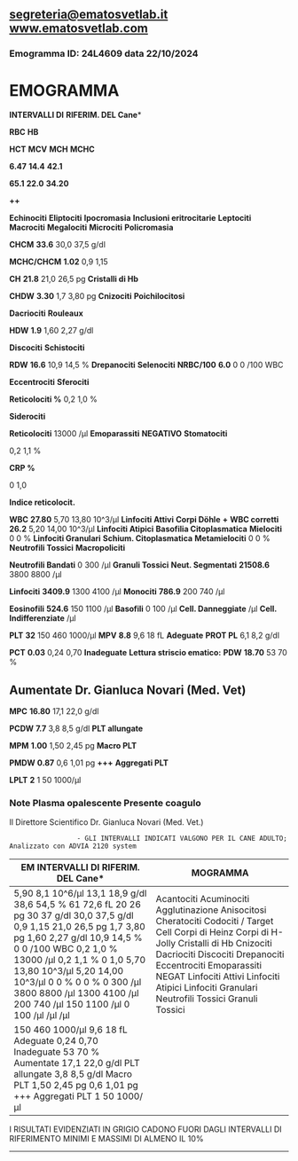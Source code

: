 ## segreteria@ematosvetlab.it www.ematosvetlab.com

### Emogramma ID: 24L4609 data 22/10/2024

# EMOGRAMMA
**INTERVALLI DI**
**RIFERIM. DEL Cane***


**RBC**
**HB**

**HCT**
**MCV**
**MCH**
**MCHC**


**6.47**
**14.4**
**42.1**

**65.1**
**22.0**
**34.20**


**++**


**Echinociti**
**Eliptociti**
**Ipocromasia**
**Inclusioni eritrocitarie**
**Leptociti**
**Macrociti**
**Megalociti**
**Microciti**
**Policromasia**


**CHCM** **33.6** 30,0 37,5 g/dl

**MCHC/CHCM** **1.02** 0,9 1,15


**CH** **21.8** 21,0 26,5 pg **Cristalli di Hb**

**CHDW** **3.30** 1,7 3,80 pg **Cnizociti** **Poichilocitosi**

**Dacriociti** **Rouleaux**

**HDW** **1.9** 1,60 2,27 g/dl

**Discociti** **Schistociti**

**RDW** **16.6** 10,9 14,5 % **Drepanociti** **Selenociti**
**NRBC/100** **6.0** 0 0 /100 WBC

**Eccentrociti** **Sferociti**

**Reticolociti %** 0,2 1,0 %

**Siderociti**

**Reticolociti** 13000 /µl **Emoparassiti** **NEGATIVO** **Stomatociti**

0,2 1,1 %

**CRP %**

0 1,0

**Indice reticolocit.**

**WBC** **27.80** 5,70 13,80 10^3/µl **Linfociti Attivi** **Corpi Döhle** **+**
**WBC corretti** **26.2** 5,20 14,00 10^3/µl **Linfociti Atipici** **Basofilia Citoplasmatica**
**Mielociti** 0 0 % **Linfociti Granulari** **Schium. Citoplasmatica**
**Metamielociti** 0 0 % **Neutrofili Tossici** **Macropoliciti**

**Neutrofili Bandati** 0 300 /µl **Granuli Tossici**
**Neut. Segmentati** **21508.6** 3800 8800 /µl

**Linfociti** **3409.9** 1300 4100 /µl
**Monociti** **786.9** 200 740 /µl

**Eosinofili** **524.6** 150 1100 /µl
**Basofili** 0 100 /µl
**Cell. Danneggiate** /µl
**Cell. Indifferenziate** /µl

**PLT** **32** 150 460 1000/µl
**MPV** **8.8** 9,6 18 fL **Adeguate** **PROT PL** 6,1 8,2 g/dl

**PCT** **0.03** 0,24 0,70 **Inadeguate** **Lettura striscio ematico:**
**PDW** **18.70** 53 70 %

## Aumentate Dr. Gianluca Novari (Med. Vet)

**MPC** **16.80** 17,1 22,0 g/dl

**PCDW** **7.7** 3,8 8,5 g/dl **PLT allungate**

**MPM** **1.00** 1,50 2,45 pg **Macro PLT**

**PMDW** **0.87** 0,6 1,01 pg **+++** **Aggregati PLT**

**LPLT** **2** 1 50 1000/µl

### Note Plasma opalescente Presente coagulo

Il Direttore Scientifico
Dr. Gianluca Novari (Med. Vet.)

                     - GLI INTERVALLI INDICATI VALGONO PER IL CANE ADULTO; Analizzato con ADVIA 2120 system

|EM INTERVALLI DI RIFERIM. DEL Cane*|MOGRAMMA|
|---|---|
|5,90 8,1 10^6/µl 13,1 18,9 g/dl 38,6 54,5 % 61 72,6 fL 20 26 pg 30 37 g/dl 30,0 37,5 g/dl 0,9 1,15 21,0 26,5 pg 1,7 3,80 pg 1,60 2,27 g/dl 10,9 14,5 % 0 0 /100 WBC 0,2 1,0 % 13000 /µl 0,2 1,1 % 0 1,0 5,70 13,80 10^3/µl 5,20 14,00 10^3/µl 0 0 % 0 0 % 0 300 /µl 3800 8800 /µl 1300 4100 /µl 200 740 /µl 150 1100 /µl 0 100 /µl /µl /µl|Acantociti Acuminociti Agglutinazione Anisocitosi Cheratociti Codociti / Target Cell Corpi di Heinz Corpi di H-Jolly Cristalli di Hb Cnizociti Dacriociti Discociti Drepanociti Eccentrociti Emoparassiti NEGAT Linfociti Attivi Linfociti Atipici Linfociti Granulari Neutrofili Tossici Granuli Tossici|
|150 460 1000/µl 9,6 18 fL Adeguate 0,24 0,70 Inadeguate 53 70 % Aumentate 17,1 22,0 g/dl PLT allungate 3,8 8,5 g/dl Macro PLT 1,50 2,45 pg 0,6 1,01 pg +++ Aggregati PLT 1 50 1000/µl||


I RISULTATI EVIDENZIATI IN GRIGIO CADONO FUORI DAGLI INTERVALLI DI RIFERIMENTO MINIMI E MASSIMI DI ALMENO IL 10%


-----

